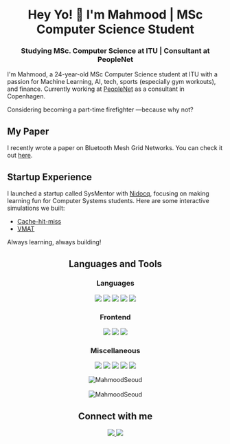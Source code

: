 <h1 align="center">Hey Yo! 👋 I'm Mahmood | MSc Computer Science Student</h1>

<h3 align="center">Studying MSc. Computer Science at ITU | Consultant at PeopleNet</h3>

<p>I'm Mahmood, a 24-year-old MSc Computer Science student at ITU with a passion for Machine Learning, AI, tech, sports (especially gym workouts), and finance.  
Currently working at <a href="https://peoplenet.dk/">PeopleNet</a> as a consultant in Copenhagen.  

Considering becoming a part-time firefighter —because why not?</p>

<h2>My Paper</h2>
<p>
I recently wrote a paper on Bluetooth Mesh Grid Networks. You can check it out <a href="https://easychair.org/publications/paper/Gv4N" target="_blank" rel="noopener noreferrer">here</a>.  
</p>

<h2>Startup Experience</h2>
<p>
I launched a startup called SysMentor with <a href="https://github.com/Nidocq" target="_blank" rel="noopener noreferrer">Nidocq</a>, focusing on making learning fun for Computer Systems students.  
Here are some interactive simulations we built:  
<ul>
  <li><a href="https://github.com/MahmoodSeoud/cache-hit-miss" target="_blank" rel="noopener noreferrer">Cache-hit-miss</a></li>
  <li><a href="https://github.com/MahmoodSeoud/VMAT" target="_blank" rel="noopener noreferrer">VMAT</a></li>
</ul>
</p>


Always learning, always building!

<h2 align="center">Languages and Tools</h2>

<h3 align="center">Languages</h3>

<div align="center">
  <p>
    <img src="https://img.shields.io/badge/C-00599C?logo=c&logoColor=white" />
    <img src="https://img.shields.io/badge/JavaScript-F7DF1E?logo=javascript&logoColor=000" />
    <img src="https://img.shields.io/badge/TypeScript-%232F72B5.svg?logo=typescript&logoColor=white" />
    <img src="https://img.shields.io/badge/Python-3776AB?logo=python&logoColor=fff" />
    <img src="https://img.shields.io/badge/C%23-%23239120.svg?logo=csharp&logoColor=white" />
  </p>
</div>

<h3 align="center">Frontend</h3>

<div align="center">
  <p>
    <img src="https://img.shields.io/badge/HTML-%23E34F26.svg?logo=html5&logoColor=white" />
    <img src="https://img.shields.io/badge/CSS-1572B6?logo=css3&logoColor=fff" />
    <img src="https://img.shields.io/badge/React-%2320232a.svg?logo=react&logoColor=%2361DAFB" />
  </p>
</div>

<h3 align="center">Miscellaneous</h3>

<div align="center">
  <p>
    <img src="https://img.shields.io/badge/PostgreSQL-%23336791.svg?logo=postgresql&logoColor=white" />
    <img src="https://img.shields.io/badge/Azure-%230078D4.svg?logo=azure&logoColor=white" />
    <img src="https://img.shields.io/badge/Git-F05032?logo=git&logoColor=fff" />
    <img src="https://img.shields.io/badge/Powershell-%235E8C8D.svg?logo=powershell&logoColor=white" />
    <img src="https://img.shields.io/badge/Neovim-%230A0F1D.svg?logo=neovim&logoColor=white" />
  </p>
</div>

<div align="center">
  <img align="center" src="https://github-readme-stats.vercel.app/api/top-langs/?username=MahmoodSeoud&hide=jupyter%20notebook&layout=compact&langs_count=10&theme=dark" alt="MahmoodSeoud" />
</div>

<br/>

<div align="center">
  <img align="center" src="https://github-readme-stats.vercel.app/api?username=MahmoodSeoud&show_icons=true&theme=dark&locale=en" alt="MahmoodSeoud" />
</div>

<h2 align="center">Connect with me</h2>

<div align="center">
  <a href="https://www.linkedin.com/in/mahmoodmohammedseoud" target="_blank" rel="noopener noreferrer">
    <img src="https://img.shields.io/badge/LinkedIn-0077B5?style=for-the-badge&logo=LinkedIn&logoColor=white" />
  </a>
  <a href="mailto:Mahmoodseoud@gmail.com">
    <img src="https://img.shields.io/badge/Email-D14836?style=for-the-badge&logo=Gmail&logoColor=white" />
  </a>
</div>
